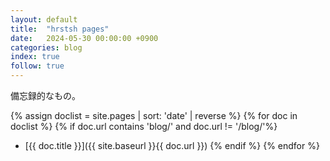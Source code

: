 ```yaml
---
layout: default
title:  "hrstsh pages"
date:   2024-05-30 00:00:00 +0900
categories: blog
index: true
follow: true
---
```


備忘録的なもの。

{% assign doclist = site.pages | sort: 'date' | reverse %}
{% for doc in doclist %}
{% if doc.url contains 'blog/' and doc.url != '/blog/'%}
- [{{ doc.title }}]({{ site.baseurl }}{{ doc.url }})
{% endif %}
{% endfor %}